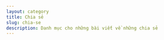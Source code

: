 ```yaml
---
layout: category
title: Chia sẻ
slug: chia-se
description: Danh mục cho những bài viết về những chia sẻ
---
```


